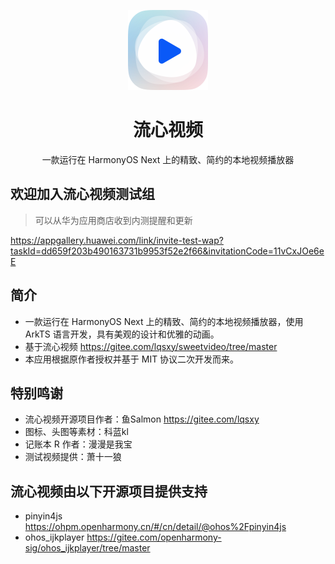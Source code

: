 <p align="center"><img src="./entry/src/main/resources/base/media/流心视频.png" style="width: 128px; height: 128px;"  alt="logo"></p>
<h1 align="center">流心视频</h1>
<p align="center">一款运行在 HarmonyOS Next 上的精致、简约的本地视频播放器</p>

## 欢迎加入流心视频测试组
> 可以从华为应用商店收到内测提醒和更新

https://appgallery.huawei.com/link/invite-test-wap?taskId=dd659f203b490163731b9953f52e2f66&invitationCode=11vCxJOe6eE
## 简介
- 一款运行在 HarmonyOS Next 上的精致、简约的本地视频播放器，使用 ArkTS 语言开发，具有美观的设计和优雅的动画。
- 基于流心视频 https://gitee.com/lqsxy/sweetvideo/tree/master 
- 本应用根据原作者授权并基于 MIT 协议二次开发而来。
## 特别鸣谢
- 流心视频开源项目作者：鱼Salmon https://gitee.com/lqsxy
- 图标、头图等素材：科蓝kl 
- 记账本 R 作者：漫漫是我宝
- 测试视频提供：萧十一狼
## 流心视频由以下开源项目提供支持
- pinyin4js https://ohpm.openharmony.cn/#/cn/detail/@ohos%2Fpinyin4js
- ohos_ijkplayer https://gitee.com/openharmony-sig/ohos_ijkplayer/tree/master